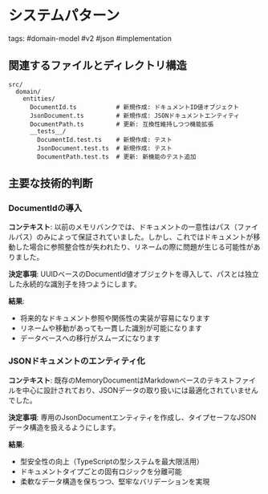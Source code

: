 # システムパターン

tags: #domain-model #v2 #json #implementation

## 関連するファイルとディレクトリ構造

```
src/
  domain/
    entities/
      DocumentId.ts           # 新規作成: ドキュメントID値オブジェクト
      JsonDocument.ts         # 新規作成: JSONドキュメントエンティティ
      DocumentPath.ts         # 更新: 互換性維持しつつ機能拡張
      __tests__/
        DocumentId.test.ts    # 新規作成: テスト
        JsonDocument.test.ts  # 新規作成: テスト
        DocumentPath.test.ts  # 更新: 新機能のテスト追加
```

## 主要な技術的判断

### DocumentIdの導入

**コンテキスト**:
以前のメモリバンクでは、ドキュメントの一意性はパス（ファイルパス）のみによって保証されていました。しかし、これではドキュメントが移動した場合に参照整合性が失われたり、リネームの際に問題が生じる可能性がありました。

**決定事項**:
UUIDベースのDocumentId値オブジェクトを導入して、パスとは独立した永続的な識別子を持つようにします。

**結果**:
- 将来的なドキュメント参照や関係性の実装が容易になります
- リネームや移動があっても一貫した識別が可能になります
- データベースへの移行がスムーズになります

### JSONドキュメントのエンティティ化

**コンテキスト**:
既存のMemoryDocumentはMarkdownベースのテキストファイルを中心に設計されており、JSONデータの取り扱いには最適化されていませんでした。

**決定事項**:
専用のJsonDocumentエンティティを作成し、タイプセーフなJSONデータ構造を扱えるようにします。

**結果**:
- 型安全性の向上（TypeScriptの型システムを最大限活用）
- ドキュメントタイプごとの固有ロジックを分離可能
- 柔軟なデータ構造を保ちつつ、堅牢なバリデーションを実現
